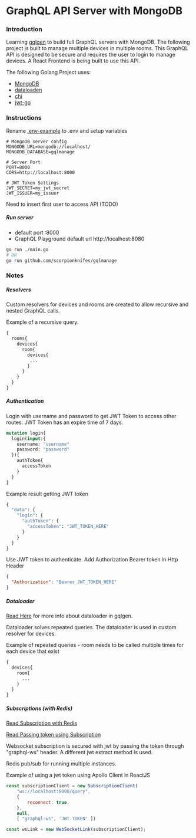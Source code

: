 GraphQL API Server with MongoDB
=======

### Introduction

Learning [gqlgen](https://github.com/99designs/gqlgen) to build full GraphQL servers with MongoDB. The following project is built to manage multiple devices in multiple rooms. This GraphQL API is designed to be secure and requires the user to login to manage devices. A React Frontend is being built to use this API.

The following Golang Project uses:
- [MongoDB](https://github.com/mongodb/mongo-go-driver)
- [dataloaden](https://github.com/vektah/dataloaden)
- [chi](https://github.com/go-chi/chi)
- [jwt-go](https://github.com/dgrijalva/jwt-go)

### Instructions

Rename [.env-example](.env-example) to .env and setup variables
```
# MongoDB server config
MONGODB_URL=mongodb://localhost/
MONGODB_DATABASE=gqlmanage

# Server Port
PORT=8000
CORS=http://localhost:8000

# JWT Token Settings
JWT_SECRET=my_jwt_secret
JWT_ISSUER=my_issuer
```

Need to insert first user to access API (TODO)


##### Run server

- default port :8000
- GraphQL Playground default url http://localhost:8080

```bash
go run ./main.go
# OR
go run github.com/scorpionknifes/gqlmanage
```

### Notes

##### Resolvers

Custom resolvers for devices and rooms are created to allow recursive and nested GraphQL calls.

Example of a recursive query.

```graphql
{
  rooms{
    devices{
      room{
        devices{
         ... 
        }
      }
    }
  }
}
```

##### Authentication

Login with username and password to get JWT Token to access other routes. JWT Token has an expire time of 7 days.

```graphql
mutation login{
  login(input:{
    username: "username"
    password: "password"
  }){
    authToken{
      accessToken
    }
  }
}
```

Example result getting JWT token

```graphql
{
  "data": {
    "login": {
      "authToken": {
        "accessToken": "JWT_TOKEN_HERE"
      }
    }
  }
}
```

Use JWT token to authenticate. Add Authorization Bearer token in Http Header 
```json
{
  "Authorization": "Bearer JWT_TOKEN_HERE"
}
```

##### Dataloader

[Read Here](https://gqlgen.com/reference/dataloaders/) for more info about dataloader in gqlgen.

Dataloader solves repeated queries. The dataloader is used in custom resolver for devices.

Example of repeated queries - room needs to be called multiple times for each device that exist

```graphql
{
  devices{
    room{
      ...
    } 
  }
}
```

##### Subscriptions (with Redis)

[Read Subscription with Redis](https://github.com/99designs/gqlgen/issues/846)

[Read Passing token using Subscription](https://github.com/99designs/gqlgen/issues/691#issuecomment-503352009)

Websocket subscription is secured with jwt by passing the token through "graphql-ws" header. A different jwt extract method is used.

Redis pub/sub for running multiple instances.

Example of using a jwt token using Apollo Client in ReactJS
```js
const subscriptionClient = new SubscriptionClient(
    "ws://localhost:8000/query",
    {
        reconnect: true,
    },
    null,
    [ "graphql-ws", 'JWT TOKEN' ])

const wsLink = new WebSocketLink(subscriptionClient);
```

